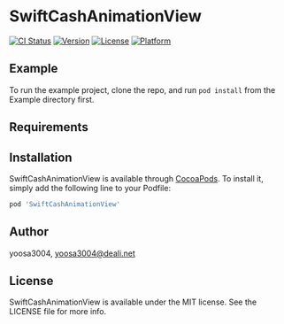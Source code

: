 # SwiftCashAnimationView

[![CI Status](https://img.shields.io/travis/yoosa3004/SwiftCashAnimationView.svg?style=flat)](https://travis-ci.org/yoosa3004/SwiftCashAnimationView)
[![Version](https://img.shields.io/cocoapods/v/SwiftCashAnimationView.svg?style=flat)](https://cocoapods.org/pods/SwiftCashAnimationView)
[![License](https://img.shields.io/cocoapods/l/SwiftCashAnimationView.svg?style=flat)](https://cocoapods.org/pods/SwiftCashAnimationView)
[![Platform](https://img.shields.io/cocoapods/p/SwiftCashAnimationView.svg?style=flat)](https://cocoapods.org/pods/SwiftCashAnimationView)

## Example

To run the example project, clone the repo, and run `pod install` from the Example directory first.

## Requirements

## Installation

SwiftCashAnimationView is available through [CocoaPods](https://cocoapods.org). To install
it, simply add the following line to your Podfile:

```ruby
pod 'SwiftCashAnimationView'
```

## Author

yoosa3004, yoosa3004@deali.net

## License

SwiftCashAnimationView is available under the MIT license. See the LICENSE file for more info.
